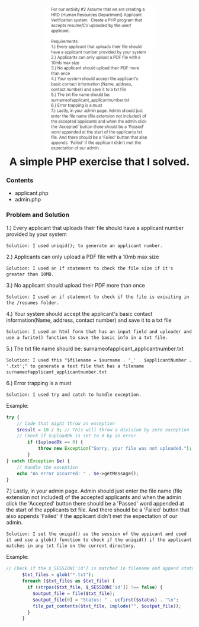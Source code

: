 <h1 align="center">
  <br>
  <a href="https://github.com/mkdirlove/PHP-Exercise"><img src="https://github.com/mkdirlove/PHP-Exercise/blob/main/task.jpg" width="300" height="400" alt="PHP-Exercise"></a>
  <br>
  A simple PHP exercise that I solved.
  <br>
</h1>

### Contents
- applicant.php
- admin.php


### Problem and Solution

1.) Every applicant that uploads their file should have a applicant number provided by your system
```
Solution: I used uniqid(); to generate an applicant number.
```
2.) Applicants can only upload a PDF file with a 10mb max size
```
Solution: I used an if statement to check the file size if it's greater than 10MB.
```
3.) No applicant should upload their PDF more  than once
```
Solution: I used an if statement to check if the file is exisiting in the /resumes folder.
```
4.) Your system should accept the applicant's basic contact information(Name, address, contact number) and save it to a txt file
```
Solution: I used an html form that has an input field and uploader and use a fwrite() function to save the basic info in a txt file.
```
5.) The txt file name should be: surnameofapplicant_applicantnumber.txt
```
Solution: I used this "$filename = $surname . '_' . $applicantNumber . '.txt';" to generate a text file that has a filename surnameofapplicant_applicantnumber.txt
```
6.) Error trapping is a must
```
Solution: I used try and catch to handle exception.
```
Example:
```php
try {
    // Code that might throw an exception
    $result = 10 / 0; // This will throw a division by zero exception
    // Check if $uploadOk is set to 0 by an error
        if ($uploadOk == 0) {
            throw new Exception("Sorry, your file was not uploaded.");
        }
} catch (Exception $e) {
    // Handle the exception
    echo "An error occurred: " . $e->getMessage();
}

```
7.) Lastly, in your admin page. Admin should just enter the file name (file extension not included) of the accepted applicants and when the admin click the 'Accepted' button there should be a 'Passed' word appended at the start of the applicants txt file. And there should be a 'Failed' button that also appends 'Failed' if the applicant didn't met the expectation of our admin.
```
Solution: I set the uniqid() as the session of the appicant and used it and use a glob() function to check if the uniqid() if the applicant matches in any txt file on the current directory.
```
Example:
```php
// Check if the $_SESSION['id'] is matched in filename and append status
      $txt_files = glob("*.txt");
      foreach ($txt_files as $txt_file) {
        if (strpos($txt_file, $_SESSION['id']) !== false) {
          $output_file = file($txt_file);
          $output_file[0] = "Status: " . ucfirst($status) . "\n";
          file_put_contents($txt_file, implode("", $output_file));
        }
      }
```

